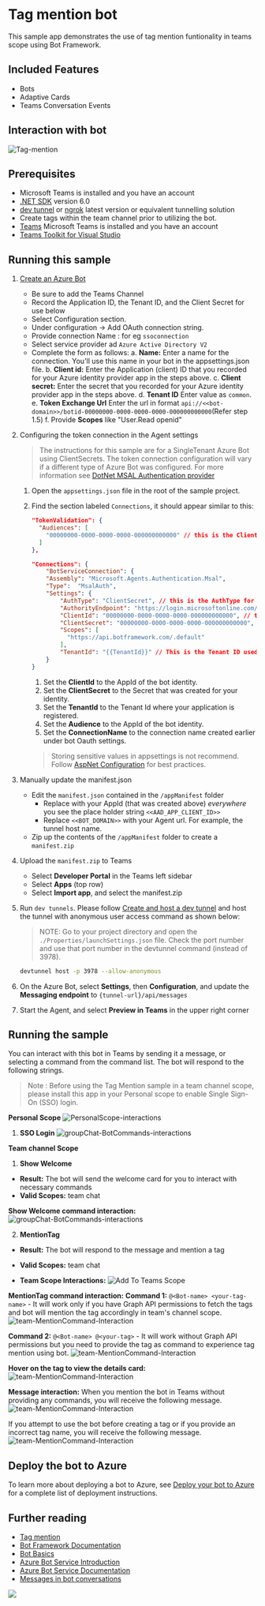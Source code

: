 # Tag mention bot

This sample app demonstrates the use of tag mention funtionality in teams scope using Bot Framework.

## Included Features
* Bots
* Adaptive Cards
* Teams Conversation Events

## Interaction with bot
![Tag-mention ](Images/Tag-mention-bot.gif)

## Prerequisites

- Microsoft Teams is installed and you have an account
- [.NET SDK](https://dotnet.microsoft.com/download) version 6.0
- [dev tunnel](https://learn.microsoft.com/en-us/azure/developer/dev-tunnels/get-started?tabs=windows) or [ngrok](https://ngrok.com/) latest version or equivalent tunnelling solution
- Create tags within the team channel prior to utilizing the bot.
- [Teams](https://teams.microsoft.com/v2/?clientexperience=t2) Microsoft Teams is installed and you have an account
- [Teams Toolkit for Visual Studio](https://learn.microsoft.com/en-us/microsoftteams/platform/toolkit/toolkit-v4/install-teams-toolkit-vs?pivots=visual-studio-v17-7)

## Running this sample

1. [Create an Azure Bot](https://aka.ms/AgentsSDK-CreateBot)
   - Be sure to add the Teams Channel
   - Record the Application ID, the Tenant ID, and the Client Secret for use below
   - Select Configuration section.
   - Under configuration -> Add OAuth connection string.
   - Provide connection Name : for eg `ssoconnection`
   - Select service provider ad `Azure Active Directory V2`
   - Complete the form as follows:
       a. **Name:** Enter a name for the connection. You'll use this name in your bot in the appsettings.json file.
       b. **Client id:** Enter the Application (client) ID that you recorded for your Azure identity provider app in the steps above.
       c. **Client secret:** Enter the secret that you recorded for your Azure identity provider app in the steps above.
       d. **Tenant ID**  Enter value as `common`.
       e. **Token Exchange Url** Enter the url in format `api://<<bot-domain>>/botid-00000000-0000-0000-0000-000000000000`(Refer step 1.5)
       f. Provide **Scopes** like "User.Read openid"

1. Configuring the token connection in the Agent settings
   > The instructions for this sample are for a SingleTenant Azure Bot using ClientSecrets.  The token connection configuration will vary if a different type of Azure Bot was configured.  For more information see [DotNet MSAL Authentication provider](https://aka.ms/AgentsSDK-DotNetMSALAuth)

   1. Open the `appsettings.json` file in the root of the sample project.

   1. Find the section labeled `Connections`,  it should appear similar to this:

      ```json
      "TokenValidation": {
        "Audiences": [
          "00000000-0000-0000-0000-000000000000" // this is the Client ID used for the Azure Bot
        ]
      },

      "Connections": {
          "BotServiceConnection": {
          "Assembly": "Microsoft.Agents.Authentication.Msal",
          "Type":  "MsalAuth",
          "Settings": {
              "AuthType": "ClientSecret", // this is the AuthType for the connection, valid values can be found in Microsoft.Agents.Authentication.Msal.Model.AuthTypes.  The default is ClientSecret.
              "AuthorityEndpoint": "https://login.microsoftonline.com/{{TenantId}}",
              "ClientId": "00000000-0000-0000-0000-000000000000", // this is the Client ID used for the connection.
              "ClientSecret": "00000000-0000-0000-0000-000000000000", // this is the Client Secret used for the connection.
              "Scopes": [
                "https://api.botframework.com/.default"
              ],
              "TenantId": "{{TenantId}}" // This is the Tenant ID used for the Connection. 
          }
      }
      ```

      1. Set the **ClientId** to the AppId of the bot identity.
      1. Set the **ClientSecret** to the Secret that was created for your identity.
      1. Set the **TenantId** to the Tenant Id where your application is registered.
      1. Set the **Audience** to the AppId of the bot identity.
      1. Set the **ConnectionName** to the connection name created earlier under bot Oauth settings.
    
      > Storing sensitive values in appsettings is not recommend.  Follow [AspNet Configuration](https://learn.microsoft.com/en-us/aspnet/core/fundamentals/configuration/?view=aspnetcore-9.0) for best practices.

1. Manually update the manifest.json
   - Edit the `manifest.json` contained in the `/appManifest` folder
     -  Replace with your AppId (that was created above) *everywhere* you see the place holder string `<<AAD_APP_CLIENT_ID>>`
     - Replace `<<BOT_DOMAIN>>` with your Agent url.  For example, the tunnel host name.
   - Zip up the contents of the `/appManifest` folder to create a `manifest.zip`
1. Upload the `manifest.zip` to Teams
   - Select **Developer Portal** in the Teams left sidebar
   - Select **Apps** (top row)
   - Select **Import app**, and select the manifest.zip

1. Run `dev tunnels`. Please follow [Create and host a dev tunnel](https://learn.microsoft.com/en-us/azure/developer/dev-tunnels/get-started?tabs=windows) and host the tunnel with anonymous user access command as shown below:
   > NOTE: Go to your project directory and open the `./Properties/launchSettings.json` file. Check the port number and use that port number in the devtunnel command (instead of 3978).
 
   ```bash
   devtunnel host -p 3978 --allow-anonymous
   ```

1. On the Azure Bot, select **Settings**, then **Configuration**, and update the **Messaging endpoint** to `{tunnel-url}/api/messages`

1. Start the Agent, and select **Preview in Teams** in the upper right corner

## Running the sample

You can interact with this bot in Teams by sending it a message, or selecting a command from the command list. The bot will respond to the following strings.

>Note : Before using the Tag Mention sample in a team channel scope, please install this app in your Personal scope to enable Single Sign-On (SSO) login.

**Personal Scope**
    ![PersonalScope-interactions ](Images/1.AddPersonalScope.png)

1. **SSO Login**
   ![groupChat-BotCommands-interactions ](Images/2.LoginWithPersonalScope.png)

**Team channel Scope**

1. **Show Welcome**
  - **Result:** The bot will send the welcome card for you to interact with necessary commands
  - **Valid Scopes:** team chat

   **Show Welcome command interaction:**
  ![groupChat-BotCommands-interactions ](Images/4.WelcomeMessage_Teams.png)

2. **MentionTag**
  - **Result:** The bot will respond to the message and mention a tag
  - **Valid Scopes:** team chat

  - **Team Scope Interactions:**
     ![Add To Teams Scope ](Images/3.AddToTeamsScope.png)

   **MentionTag command interaction:**
   **Command 1:** `@<Bot-name> <your-tag-name>` - It will work only if you have Graph API permissions to fetch the tags and bot will mention the tag accordingly in team's channel scope.
  ![team-MentionCommand-Interaction ](Images/5.MetionedTag.png)

   **Command 2:** `@<Bot-name> @<your-tag>` - It will work without Graph API permissions but you need to provide the tag as command to experience tag mention using bot.
  ![team-MentionCommand-Interaction ](Images/5.MetionedTag-2.png)

   **Hover on the tag to view the details card:**
  ![team-MentionCommand-Interaction ](Images/6.TagMentionDetails.png)

  **Message interaction:**
  When you mention the bot in Teams without providing any commands, you will receive the following message.
  ![team-MentionCommand-Interaction ](Images/8.WithOutCommand.png)

  If you attempt to use the bot before creating a tag or if you provide an incorrect tag name, you will receive the following message.
  ![team-MentionCommand-Interaction ](Images/7.MessageWhenNoTagFound.png)

## Deploy the bot to Azure

To learn more about deploying a bot to Azure, see [Deploy your bot to Azure](https://aka.ms/azuredeployment) for a complete list of deployment instructions.

## Further reading

- [Tag mention](https://learn.microsoft.com/microsoftteams/platform/bots/how-to/conversations/channel-and-group-conversations?tabs=dotnet#tag-mention)
- [Bot Framework Documentation](https://docs.botframework.com)
- [Bot Basics](https://docs.microsoft.com/azure/bot-service/bot-builder-basics?view=azure-bot-service-4.0)
- [Azure Bot Service Introduction](https://docs.microsoft.com/azure/bot-service/bot-service-overview-introduction?view=azure-bot-service-4.0)
- [Azure Bot Service Documentation](https://docs.microsoft.com/azure/bot-service/?view=azure-bot-service-4.0)
- [Messages in bot conversations](https://learn.microsoft.com/microsoftteams/platform/bots/how-to/conversations/conversation-messages?tabs=dotnet)

<img src="https://pnptelemetry.azurewebsites.net/microsoft-teams-samples/samples/bot-tag-mention-csharp" />